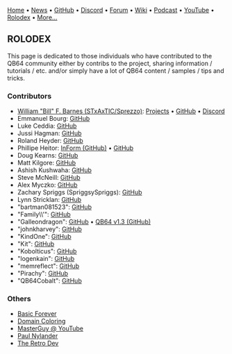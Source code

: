 [Home](https://qb64.com) • [News](news.md) • [GitHub](github.md) • [Discord](discord.md) • [Forum](forum.md) • [Wiki](wiki.md) • [Podcast](podcast.md) • [YouTube](youtube.md) • [Rolodex](rolodex.md) • [More...](more.md)

## ROLODEX

This page is dedicated to those individuals who have contributed to the QB64 community either by contribs to the project, sharing information / tutorials / etc. and/or simply have a lot of QB64 content / samples / tips and tricks.

### Contributors

- [William "Bill" F. Barnes (STxAxTIC/Sprezzo)](https://barnes.x10host.com/home/index.php): [Projects](https://barnes.x10host.com/pages/QB64-Projects/QB64-Projects.php) • [GitHub](https://github.com/wfbarnes) • [Discord](https://discord.com/channels/917123975816052817/917123976336138312)
- Emmanuel Bourg: [GitHub](https://github.com/ebourg)
- Luke Ceddia: [GitHub](https://github.com/flukiluke)
- Jussi Hagman: [GitHub](https://github.com/juhagman)
- Roland Heyder: [GitHub](https://github.com/RhoSigma-QB64)
- Phillipe Heitor: [InForm (GitHub)](https://github.com/FellippeHeitor/InForm) • [GitHub](https://github.com/FellippeHeitor)
- Doug Kearns: [GitHub](https://github.com/dkearns)
- Matt Kilgore: [GitHub](https://github.com/mkilgore)
- Ashish Kushwaha: [GitHub](https://github.com/ashishkingdom)
- Steve McNeill: [GitHub](https://github.com/SteveMcNeill)
- Alex Myczko: [GitHub](https://github.com/alexmyczko)  
- Zachary Spriggs (SpriggsySpriggs): [GitHub](https://github.com/SpriggsySpriggs)
- Lynn Stricklan: [GitHub](https://github.com/lstricklan)
- "bartman081523": [GitHub](https://github.com/bartman081523)
- "Family\\\\'": [GitHub](https://github.com/familygw)
- "Galleondragon": [GitHub](https://github.com/Galleondragon) • [QB64 v1.3 (GitHub)](https://github.com/Galleondragon/qb64)
- "johnkharvey": [GitHub](https://github.com/johnkharvey)
- "KindOne": [GitHub](https://github.com/RealKindOne)
- "Kit": [GitHub](https://github.com/aouwt)
- "Kobolticus": [GitHub](https://github.com/Kobolticus)
- "logenkain": [GitHub](https://github.com/logenkain)
- "memreflect": [GitHub](https://github.com/memreflect)
- "Pirachy": [GitHub](https://github.com/pirachy)
- "QB64Cobalt": [GitHub](https://github.com/qb64cobalt)

### Others

- [Basic Forever](https://felix.plesoianu.ro/languages/basic/index.html)
- [Domain Coloring](https://www.shadertoy.com/view/7sK3zz)
- [MasterGuy @ YouTube](https://www.youtube.com/channel/UCH_5AsiZgq1X8QwbW0Muzqg)
- [Paul Nylander](http://www.bugman123.com/index.html)
- [The Retro Dev](https://www.theretrodev.com/)